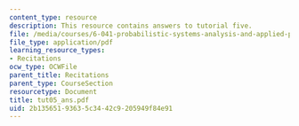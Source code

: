 ```yaml
---
content_type: resource
description: This resource contains answers to tutorial five.
file: /media/courses/6-041-probabilistic-systems-analysis-and-applied-probability-spring-2006/2b13565193635c3442c9205949f84e91_tut05_ans.pdf
file_type: application/pdf
learning_resource_types:
- Recitations
ocw_type: OCWFile
parent_title: Recitations
parent_type: CourseSection
resourcetype: Document
title: tut05_ans.pdf
uid: 2b135651-9363-5c34-42c9-205949f84e91
---
```

